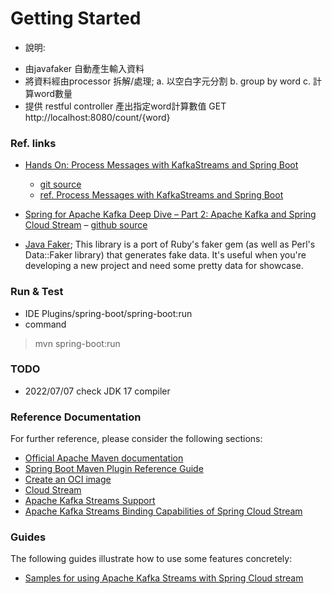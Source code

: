 # Getting Started
* 說明:
- 由javafaker 自動產生輸入資料
- 將資料經由processor 拆解/處理; 
  a. 以空白字元分割
  b. group by word
  c. 計算word數量
- 提供 restful controller 產出指定word計算數值
  GET http://localhost:8080/count/{word}

### Ref. links
- [Hands On: Process Messages with KafkaStreams and Spring Boot](https://developer.confluent.io/learn-kafka/spring/hands-on-process-messages-with-kafka-streams/)
  - [git source](https://github.com/confluentinc/demo-scene/tree/master/spring-kafka-ccloud-course/spring-kafka-ccloud)
  - [ref. Process Messages with KafkaStreams and Spring Boot](https://developer.confluent.io/learn-kafka/spring/process-messages-with-kafka-streams/)
- [Spring for Apache Kafka Deep Dive – Part 2: Apache Kafka and Spring Cloud Stream](https://www.confluent.io/blog/spring-for-apache-kafka-deep-dive-part-2-apache-kafka-spring-cloud-stream/)
  – [github source](https://github.com/spring-cloud/spring-cloud-stream-samples/tree/main/kafka-streams-samples/kafka-streams-interactive-query-advanced)
  
- [Java Faker](https://github.com/DiUS/java-faker); 
  This library is a port of Ruby's faker gem (as well as Perl's Data::Faker library) that generates fake data. It's useful when you're developing a new project and need some pretty data for showcase.

### Run & Test
- IDE
  Plugins/spring-boot/spring-boot:run
- command
> mvn spring-boot:run




### TODO
- 2022/07/07
  check JDK 17 compiler



### Reference Documentation

For further reference, please consider the following sections:

* [Official Apache Maven documentation](https://maven.apache.org/guides/index.html)
* [Spring Boot Maven Plugin Reference Guide](https://docs.spring.io/spring-boot/docs/2.7.1/maven-plugin/reference/html/)
* [Create an OCI image](https://docs.spring.io/spring-boot/docs/2.7.1/maven-plugin/reference/html/#build-image)
* [Cloud Stream](https://docs.spring.io/spring-cloud-stream/docs/current/reference/html/spring-cloud-stream.html#spring-cloud-stream-overview-introducing)
* [Apache Kafka Streams Support](https://docs.spring.io/spring-kafka/docs/current/reference/html/#streams-kafka-streams)
* [Apache Kafka Streams Binding Capabilities of Spring Cloud Stream](https://docs.spring.io/spring-cloud-stream/docs/current/reference/htmlsingle/#_kafka_streams_binding_capabilities_of_spring_cloud_stream)

### Guides

The following guides illustrate how to use some features concretely:

* [Samples for using Apache Kafka Streams with Spring Cloud stream](https://github.com/spring-cloud/spring-cloud-stream-samples/tree/master/kafka-streams-samples)




